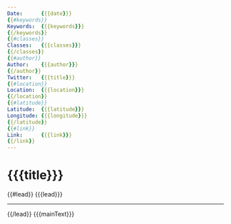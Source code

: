 ```yaml
---
Date:      {{{date}}}
{{#keywords}}
Keywords:  {{{keywords}}}
{{/keywords}}
{{#classes}}
Classes:   {{{classes}}}
{{/classes}}
{{#author}}
Author:    {{{author}}}
{{/author}}
Twitter:   {{{title}}}
{{#location}}
Location:  {{{location}}}
{{/location}}
{{#latitude}}
Latitude:  {{{latitude}}}
Longitude: {{{longitude}}}
{{/latitude}}
{{#link}}
Link:      {{{link}}}
{{/link}}
---
```


{{{title}}}
=========

{{#lead}}
{{{lead}}}

***

{{/lead}}
{{{mainText}}}
